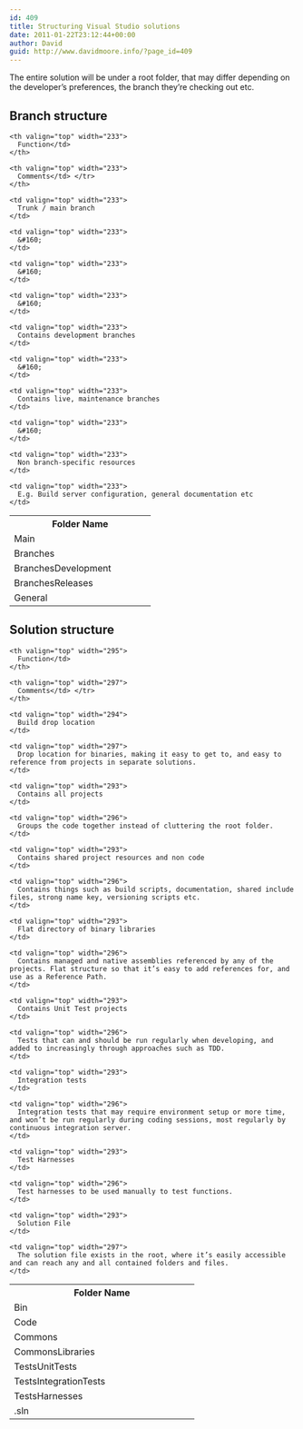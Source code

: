```yaml
---
id: 409
title: Structuring Visual Studio solutions
date: 2011-01-22T23:12:44+00:00
author: David
guid: http://www.davidmoore.info/?page_id=409
---
```

The entire solution will be under a root folder, that may differ depending on the developer’s preferences, the branch they’re checking out etc.

## Branch structure

<table border="0" cellspacing="0" cellpadding="2" width="100%">
  <tr>
    <th valign="top" width="233">
      Folder Name</td>
    </th>
    
    <th valign="top" width="233">
      Function</td>
    </th>
    
    <th valign="top" width="233">
      Comments</td> </tr>
    </th>
  </tr>
  
  <tr>
    <td valign="top" width="233">
      Main
    </td>
    
    <td valign="top" width="233">
      Trunk / main branch
    </td>
    
    <td valign="top" width="233">
      &#160;
    </td>
  </tr>
  
  <tr>
    <td valign="top" width="233">
      Branches
    </td>
    
    <td valign="top" width="233">
      &#160;
    </td>
    
    <td valign="top" width="233">
      &#160;
    </td>
  </tr>
  
  <tr>
    <td valign="top" width="233">
      BranchesDevelopment
    </td>
    
    <td valign="top" width="233">
      Contains development branches
    </td>
    
    <td valign="top" width="233">
      &#160;
    </td>
  </tr>
  
  <tr>
    <td valign="top" width="233">
      BranchesReleases
    </td>
    
    <td valign="top" width="233">
      Contains live, maintenance branches
    </td>
    
    <td valign="top" width="233">
      &#160;
    </td>
  </tr>
  
  <tr>
    <td valign="top" width="233">
      General
    </td>
    
    <td valign="top" width="233">
      Non branch-specific resources
    </td>
    
    <td valign="top" width="233">
      E.g. Build server configuration, general documentation etc
    </td>
  </tr>
</table>

## Solution structure

<table border="0" cellspacing="0" cellpadding="2" width="100%">
  <tr>
    <th valign="top" width="304">
      Folder Name</td>
    </th>
    
    <th valign="top" width="295">
      Function</td>
    </th>
    
    <th valign="top" width="297">
      Comments</td> </tr>
    </th>
  </tr>
  
  <tr>
    <td valign="top" width="306">
      Bin
    </td>
    
    <td valign="top" width="294">
      Build drop location
    </td>
    
    <td valign="top" width="297">
      Drop location for binaries, making it easy to get to, and easy to reference from projects in separate solutions.
    </td>
  </tr>
  
  <tr>
    <td valign="top" width="308">
      Code
    </td>
    
    <td valign="top" width="293">
      Contains all projects
    </td>
    
    <td valign="top" width="296">
      Groups the code together instead of cluttering the root folder.
    </td>
  </tr>
  
  <tr>
    <td valign="top" width="309">
      Commons
    </td>
    
    <td valign="top" width="293">
      Contains shared project resources and non code
    </td>
    
    <td valign="top" width="296">
      Contains things such as build scripts, documentation, shared include files, strong name key, versioning scripts etc.
    </td>
  </tr>
  
  <tr>
    <td valign="top" width="310">
      CommonsLibraries
    </td>
    
    <td valign="top" width="293">
      Flat directory of binary libraries
    </td>
    
    <td valign="top" width="296">
      Contains managed and native assemblies referenced by any of the projects. Flat structure so that it’s easy to add references for, and use as a Reference Path.
    </td>
  </tr>
  
  <tr>
    <td valign="top" width="310">
      TestsUnitTests
    </td>
    
    <td valign="top" width="293">
      Contains Unit Test projects
    </td>
    
    <td valign="top" width="296">
      Tests that can and should be run regularly when developing, and added to increasingly through approaches such as TDD.
    </td>
  </tr>
  
  <tr>
    <td valign="top" width="310">
      TestsIntegrationTests
    </td>
    
    <td valign="top" width="293">
      Integration tests
    </td>
    
    <td valign="top" width="296">
      Integration tests that may require environment setup or more time, and won’t be run regularly during coding sessions, most regularly by continuous integration server.
    </td>
  </tr>
  
  <tr>
    <td valign="top" width="310">
      TestsHarnesses
    </td>
    
    <td valign="top" width="293">
      Test Harnesses
    </td>
    
    <td valign="top" width="296">
      Test harnesses to be used manually to test functions.
    </td>
  </tr>
  
  <tr>
    <td valign="top" width="310">
      <Solution>.sln
    </td>
    
    <td valign="top" width="293">
      Solution File
    </td>
    
    <td valign="top" width="297">
      The solution file exists in the root, where it’s easily accessible and can reach any and all contained folders and files.
    </td>
  </tr>
</table>